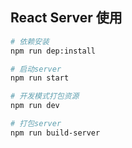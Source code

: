 ## React Server 使用

```bash
# 依赖安装
npm run dep:install

# 启动server
npm run start

# 开发模式打包资源
npm run dev

# 打包server
npm run build-server

```